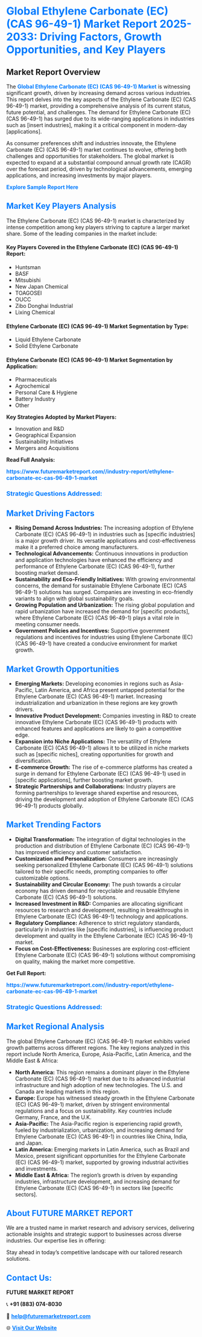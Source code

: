 <h1 style="color: #007BFF;">Global Ethylene Carbonate (EC) (CAS 96-49-1) Market Report 2025-2033: Driving Factors, Growth Opportunities, and Key Players</h1>

<section id="overview">
<h2>Market Report Overview</h2>
<p>The <a href="https://www.futuremarketreport.com//industry-report/ethylene-carbonate-ec-cas-96-49-1-market" style="color: #007BFF; text-decoration: none;"><strong>Global Ethylene Carbonate (EC) (CAS 96-49-1) Market</strong></a> is witnessing significant growth, driven by increasing demand across various industries. This report delves into the key aspects of the Ethylene Carbonate (EC) (CAS 96-49-1) market, providing a comprehensive analysis of its current status, future potential, and challenges. The demand for Ethylene Carbonate (EC) (CAS 96-49-1) has surged due to its wide-ranging applications in industries such as [insert industries], making it a critical component in modern-day [applications].</p>
<p>As consumer preferences shift and industries innovate, the Ethylene Carbonate (EC) (CAS 96-49-1) market continues to evolve, offering both challenges and opportunities for stakeholders. The global market is expected to expand at a substantial compound annual growth rate (CAGR) over the forecast period, driven by technological advancements, emerging applications, and increasing investments by major players.</p>
</section>

<section id="overview">
<p><a href="https://www.futuremarketreport.com//request-sample/reportId=85383" style="color: #007BFF; text-decoration: none;"><strong>Explore Sample Report Here</strong></a></p>
</section>

<section id="key-players">
<h2 style="color: #007BFF;">Market Key Players Analysis</h2>
<p>The Ethylene Carbonate (EC) (CAS 96-49-1) market is characterized by intense competition among key players striving to capture a larger market share. Some of the leading companies in the market include:</p>
<h4>Key Players Covered in the Ethylene Carbonate (EC) (CAS 96-49-1) Report:</h4>
<ul><li>Huntsman</li><li>BASF</li><li>Mitsubishi</li><li>New Japan Chemical</li><li>TOAGOSEI</li><li>OUCC</li><li>Zibo Donghai Industrial</li><li>Lixing Chemical</li></ul>
<h4>Ethylene Carbonate (EC) (CAS 96-49-1) Market Segmentation by Type:</h4>
<ul><li>Liquid Ethylene Carbonate</li><li>Solid Ethylene Carbonate</li></ul>

<h4>Ethylene Carbonate (EC) (CAS 96-49-1) Market Segmentation by Application:</h4>
<ul><li>Pharmaceuticals</li><li>Agrochemical</li><li>Personal Care &amp; Hygiene</li><li>Battery Industry</li><li>Other</li></ul>
<p><strong>Key Strategies Adopted by Market Players:</strong></p>
<ul>
<li>Innovation and R&D</li>
<li>Geographical Expansion</li>
<li>Sustainability Initiatives</li>
<li>Mergers and Acquisitions</li>
</ul>
</section>

<section>
<p><strong>Read Full Analysis: </strong></p><a href="https://www.futuremarketreport.com//industry-report/ethylene-carbonate-ec-cas-96-49-1-market" style="color: #007BFF; text-decoration: none;"><strong>https://www.futuremarketreport.com//industry-report/ethylene-carbonate-ec-cas-96-49-1-market</strong></a>
<h3 style="color: #007BFF;">Strategic Questions Addressed:</h3>
</section>

<section id="driving-factors">
<h2 style="color: #007BFF;">Market Driving Factors</h2>
<ul>
<li><strong>Rising Demand Across Industries:</strong> The increasing adoption of Ethylene Carbonate (EC) (CAS 96-49-1) in industries such as [specific industries] is a major growth driver. Its versatile applications and cost-effectiveness make it a preferred choice among manufacturers.</li>
<li><strong>Technological Advancements:</strong> Continuous innovations in production and application technologies have enhanced the efficiency and performance of Ethylene Carbonate (EC) (CAS 96-49-1), further boosting market demand.</li>
<li><strong>Sustainability and Eco-Friendly Initiatives:</strong> With growing environmental concerns, the demand for sustainable Ethylene Carbonate (EC) (CAS 96-49-1) solutions has surged. Companies are investing in eco-friendly variants to align with global sustainability goals.</li>
<li><strong>Growing Population and Urbanization:</strong> The rising global population and rapid urbanization have increased the demand for [specific products], where Ethylene Carbonate (EC) (CAS 96-49-1) plays a vital role in meeting consumer needs.</li>
<li><strong>Government Policies and Incentives:</strong> Supportive government regulations and incentives for industries using Ethylene Carbonate (EC) (CAS 96-49-1) have created a conducive environment for market growth.</li>
</ul>
</section>

<section id="growth-opportunities">
<h2 style="color: #007BFF;">Market Growth Opportunities</h2>
<ul>
<li><strong>Emerging Markets:</strong> Developing economies in regions such as Asia-Pacific, Latin America, and Africa present untapped potential for the Ethylene Carbonate (EC) (CAS 96-49-1) market. Increasing industrialization and urbanization in these regions are key growth drivers.</li>
<li><strong>Innovative Product Development:</strong> Companies investing in R&D to create innovative Ethylene Carbonate (EC) (CAS 96-49-1) products with enhanced features and applications are likely to gain a competitive edge.</li>
<li><strong>Expansion into Niche Applications:</strong> The versatility of Ethylene Carbonate (EC) (CAS 96-49-1) allows it to be utilized in niche markets such as [specific niches], creating opportunities for growth and diversification.</li>
<li><strong>E-commerce Growth:</strong> The rise of e-commerce platforms has created a surge in demand for Ethylene Carbonate (EC) (CAS 96-49-1) used in [specific applications], further boosting market growth.</li>
<li><strong>Strategic Partnerships and Collaborations:</strong> Industry players are forming partnerships to leverage shared expertise and resources, driving the development and adoption of Ethylene Carbonate (EC) (CAS 96-49-1) products globally.</li>
</ul>
</section>

<section id="trending-factors">
<h2 style="color: #007BFF;">Market Trending Factors</h2>
<ul>
<li><strong>Digital Transformation:</strong> The integration of digital technologies in the production and distribution of Ethylene Carbonate (EC) (CAS 96-49-1) has improved efficiency and customer satisfaction.</li>
<li><strong>Customization and Personalization:</strong> Consumers are increasingly seeking personalized Ethylene Carbonate (EC) (CAS 96-49-1) solutions tailored to their specific needs, prompting companies to offer customizable options.</li>
<li><strong>Sustainability and Circular Economy:</strong> The push towards a circular economy has driven demand for recyclable and reusable Ethylene Carbonate (EC) (CAS 96-49-1) solutions.</li>
<li><strong>Increased Investment in R&D:</strong> Companies are allocating significant resources to research and development, resulting in breakthroughs in Ethylene Carbonate (EC) (CAS 96-49-1) technology and applications.</li>
<li><strong>Regulatory Compliance:</strong> Adherence to strict regulatory standards, particularly in industries like [specific industries], is influencing product development and quality in the Ethylene Carbonate (EC) (CAS 96-49-1) market.</li>
<li><strong>Focus on Cost-Effectiveness:</strong> Businesses are exploring cost-efficient Ethylene Carbonate (EC) (CAS 96-49-1) solutions without compromising on quality, making the market more competitive.</li>
</ul>
</section>

<section>
<p><strong>Get Full Report: </strong></p><a href="https://www.futuremarketreport.com//industry-report/ethylene-carbonate-ec-cas-96-49-1-market" style="color: #007BFF; text-decoration: none;"><strong>https://www.futuremarketreport.com//industry-report/ethylene-carbonate-ec-cas-96-49-1-market</strong></a>
<h3 style="color: #007BFF;">Strategic Questions Addressed:</h3>
</section>


<section id="regional-analysis">
<h2 style="color: #007BFF;">Market Regional Analysis</h2>
<p>The global Ethylene Carbonate (EC) (CAS 96-49-1) market exhibits varied growth patterns across different regions. The key regions analyzed in this report include North America, Europe, Asia-Pacific, Latin America, and the Middle East & Africa:</p>
<ul>
<li><strong>North America:</strong> This region remains a dominant player in the Ethylene Carbonate (EC) (CAS 96-49-1) market due to its advanced industrial infrastructure and high adoption of new technologies. The U.S. and Canada are leading markets in this region.</li>
<li><strong>Europe:</strong> Europe has witnessed steady growth in the Ethylene Carbonate (EC) (CAS 96-49-1) market, driven by stringent environmental regulations and a focus on sustainability. Key countries include Germany, France, and the U.K.</li>
<li><strong>Asia-Pacific:</strong> The Asia-Pacific region is experiencing rapid growth, fueled by industrialization, urbanization, and increasing demand for Ethylene Carbonate (EC) (CAS 96-49-1) in countries like China, India, and Japan.</li>
<li><strong>Latin America:</strong> Emerging markets in Latin America, such as Brazil and Mexico, present significant opportunities for the Ethylene Carbonate (EC) (CAS 96-49-1) market, supported by growing industrial activities and investments.</li>
<li><strong>Middle East & Africa:</strong> The region’s growth is driven by expanding industries, infrastructure development, and increasing demand for Ethylene Carbonate (EC) (CAS 96-49-1) in sectors like [specific sectors].</li>
</ul>
</section>

<footer>
<h2 style="color: #007BFF;">About FUTURE MARKET REPORT</h2>
<p>We are a trusted name in market research and advisory services, delivering actionable insights and strategic support to businesses across diverse industries. Our expertise lies in offering:</p>

<p>Stay ahead in today’s competitive landscape with our tailored research solutions.</p>

<h2 style="color: #007BFF;">Contact Us:</h2>
<p><strong>FUTURE MARKET REPORT</strong></p>
<p>📞 <strong>+91 (883) 074-8030</strong></p>
<p>📧 <strong><a href="mailto:help@futuremarketreport.com" style="color: #007BFF;">help@futuremarketreport.com</a></strong></p>
<p>🌐 <strong><a href="https://www.futuremarketreport.com/" style="color: #007BFF;">Visit Our Website</a></strong></p>
</footer>